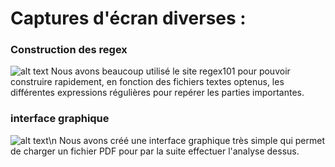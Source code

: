 # Captures d'écran diverses :
### Construction des regex
![alt text](https://github.com/CleCano/scientific_parser_IUTEAM/blob/sprint2_parser/Artefacts/constructionRegex.png?raw=true)
Nous avons beaucoup utilisé le site regex101 pour pouvoir construire rapidement, en fonction des fichiers textes optenus, les différentes expressions régulières pour repérer les parties importantes.
### interface graphique 
![alt text](https://github.com/CleCano/scientific_parser_IUTEAM/blob/sprint2_parser/Artefacts/TestInterfaceGraphique2.png?raw=true)\n
Nous avons créé une interface graphique très simple qui permet de charger un fichier PDF pour par la suite effectuer l'analyse dessus.
